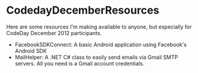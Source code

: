 CodedayDecemberResources
========================

Here are some resources I'm making available to anyone, but especially for CodeDay December 2012 participants.

+ FacebookSDKConnect: A basic Android application using Facebook's Android SDK
+ MailHelper: A .NET C# class to easily send emails via Gmail SMTP servers. All you need is a Gmail account credentials.
